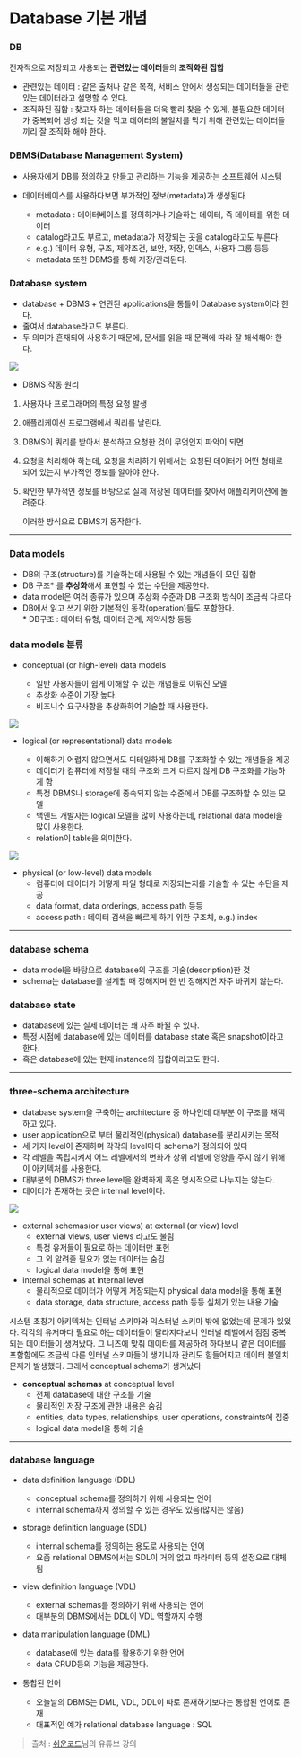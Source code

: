 # **Database 기본 개념**

### DB

전자적으로 저장되고 사용되는 **관련있는 데이터**들의 **조직화된 집합**

- 관련있는 데이터 : 같은 출처나 같은 목적, 서비스 안에서 생성되는 데이터들을 관련 있는 데이터라고 설명할 수 있다.
- 조직화된 집합 : 찾고자 하는 데이터들을 더욱 빨리 찾을 수 있게, 불필요한 데이터가 중복되어 생성 되는 것을 막고 데이터의 불일치를 막기 위해 관련있는 데이터들 끼리 잘 조직화 해야 한다.

### DBMS(Database Management System)

- 사용자에게 DB를 정의하고 만들고 관리하는 기능을 제공하는 소프트웨어 시스템

- 데이터베이스를 사용하다보면 부가적인 정보(metadata)가 생성된다
  - metadata : 데이터베이스를 정의하거나 기술하는 데이터, 즉 데이터를 위한 데이터
  - catalog라고도 부르고, metadata가 저장되는 곳을 catalog라고도 부른다.
  - e.g.) 데이터 유형, 구조, 제약조건, 보안, 저장, 인덱스, 사용자 그룹 등등
  - metadata 또한 DBMS를 통해 저장/관리된다.

### Database system

- database + DBMS + 연관된 applications을 통틀어 Database system이라 한다.
- 줄여서 database라고도 부른다.
- 두 의미가 혼재되어 사용하기 때문에, 문서를 읽을 때 문맥에 따라 잘 해석해야 한다.

![](./images/dbms.png)

- DBMS 작동 원리

1. 사용자나 프로그래머의 특정 요청 발생
2. 애플리케이션 프로그램에서 쿼리를 날린다.
3. DBMS이 쿼리를 받아서 분석하고 요청한 것이 무엇인지 파악이 되면
4. 요청을 처리해야 하는데, 요청을 처리하기 위해서는 요청된 데이터가 어떤 형태로 되어 있는지 부가적인 정보를 알아야 한다.
5. 확인한 부가적인 정보를 바탕으로 실제 저장된 데이터를 찾아서 애플리케이션에 돌려준다.

   이러한 방식으로 DBMS가 동작한다.

---

### Data models

- DB의 구조(structure)를 기술하는데 사용될 수 있는 개념들이 모인 집합
- DB 구조\* 를 **추상화**해서 표현할 수 있는 수단을 제공한다.
- data model은 여러 종류가 있으며 추상화 수준과 DB 구조화 방식이 조금씩 다르다
- DB에서 읽고 쓰기 위한 기본적인 동작(operation)들도 포함한다.\
  \* DB구조 : 데이터 유형, 데이터 관계, 제약사항 등등

### data models 분류

- conceptual (or high-level) data models

  - 일반 사용자들이 쉽게 이해할 수 있는 개념들로 이뤄진 모델
  - 추상화 수준이 가장 높다.
  - 비즈니수 요구사항을 추상화하여 기술할 때 사용한다.

![](./images/conceptual%20data%20model.png)

- logical (or representational) data models

  - 이해하기 어렵지 않으면서도 디테일하게 DB를 구조화할 수 있는 개념들을 제공
  - 데이터가 컴퓨터에 저장될 때의 구조와 크게 다르지 않게 DB 구조화를 가능하게 함
  - 특정 DBMS나 storage에 종속되지 않는 수준에서 DB를 구조화할 수 있는 모델
  - 백엔드 개발자는 logical 모델을 많이 사용하는데, relational data model을 많이 사용한다.
  - relation이 table을 의미한다.

![](./images/logical%20data%20model.png)

- physical (or low-level) data models
  - 컴퓨터에 데이터가 어떻게 파일 형태로 저장되는지를 기술할 수 있는 수단을 제공
  - data format, data orderings, access path 등등
  - access path : 데이터 검색을 빠르게 하기 위한 구조체, e.g.) index

---

### database schema

- data model을 바탕으로 database의 구조를 기술(description)한 것
- schema는 database를 설계할 때 정해지며 한 번 정해지면 자주 바뀌지 않는다.

### database state

- database에 있는 실제 데이터는 꽤 자주 바뀔 수 있다.
- 특정 시점에 database에 있는 데이터를 database state 혹은 snapshot이라고 한다.
- 혹은 database에 있는 현재 instance의 집합이라고도 한다.

---

### three-schema architecture

- database system을 구축하는 architecture 중 하나인데 대부분 이 구조를 채택하고 있다.
- user application으로 부터 물리적인(physical) database를 분리시키는 목적
- 세 가지 level이 존재하며 각각의 level마다 schema가 정의되어 있다
- 각 레벨을 독립시켜서 어느 레벨에서의 변화가 상위 레벨에 영향을 주지 않기 위해 이 아키텍처를 사용한다.
- 대부분의 DBMS가 three level을 완벽하게 혹은 명시적으로 나누지는 않는다.
- 데이터가 존재하는 곳은 internal level이다.

![](./images/three-schema%20architecture.png)

- external schemas(or user views) at external (or view) level
  - external views, user views 라고도 불림
  - 특정 유저들이 필요로 하는 데이터만 표현
  - 그 외 알려줄 필요가 없는 데이터는 숨김
  - logical data model을 통해 표현
- internal schemas at internal level
  - 물리적으로 데이터가 어떻게 저장되는지 physical data model을 통해 표현
  - data storage, data structure, access path 등등 실체가 있는 내용 기술

시스템 초창기 아키텍처는 인터널 스키마와 익스터널 스키마 밖에 없었는데 문제가 있었다.
각각의 유저마다 필요로 하는 데이터들이 달라지다보니 인터널 레벨에서 점점 중복되는 데이터들이 생겨났다.
그 니즈에 맞춰 데이터를 제공하려 하다보니 같은 데이터를 포함함에도 조금씩 다른 인터널 스키마들이 생기니까 관리도 힘들어지고 데이터 불일치 문제가 발생했다.
그래서 conceptual schema가 생겨났다

- **conceptual schemas** at conceptual level
  - 전체 database에 대한 구조를 기술
  - 물리적인 저장 구조에 관한 내용은 숨김
  - entities, data types, relationships, user operations, constraints에 집중
  - logical data model을 통해 기술

---

### database language

- data definition language (DDL)

  - conceptual schema를 정의하기 위해 사용되는 언어
  - internal schema까지 정의할 수 있는 경우도 있음(많지는 않음)

- storage definition language (SDL)

  - internal schema를 정의하는 용도로 사용되는 언어
  - 요즘 relational DBMS에서는 SDL이 거의 없고 파라미터 등의 설정으로 대체됨

- view definition language (VDL)

  - external schemas를 정의하기 위해 사용되는 언어
  - 대부분의 DBMS에서는 DDL이 VDL 역할까지 수행

- data manipulation language (DML)

  - database에 있는 data를 활용하기 위한 언어
  - data CRUD등의 기능을 제공한다.

- 통합된 언어
  - 오늘날의 DBMS는 DML, VDL, DDL이 따로 존재하기보다는 통합된 언어로 존재
  - 대표적인 예가 relational database language : SQL

> 출처 : [쉬운코드](https://youtu.be/aL0XXc1yGPs)님의 유튜브 강의
